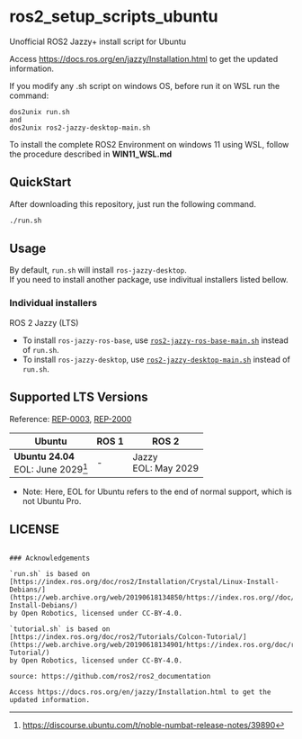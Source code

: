 # ros2_setup_scripts_ubuntu

Unofficial ROS2 Jazzy+ install script for Ubuntu

Access https://docs.ros.org/en/jazzy/Installation.html to get the updated information.

If you modify any .sh script on windows OS, before run it on WSL run the command:
```
dos2unix run.sh
and
dos2unix ros2-jazzy-desktop-main.sh
```


To install the complete ROS2 Environment on windows 11 using WSL, follow the procedure described in **WIN11_WSL.md**


## QuickStart

After downloading this repository, just run the following command.

```sh
./run.sh
```

## Usage

By default, `run.sh` will install `ros-jazzy-desktop`.   
If you need to install another package, use indivitual installers listed bellow.

### Individual installers

ROS 2 Jazzy (LTS)

* To install `ros-jazzy-ros-base`, use [`ros2-jazzy-ros-base-main.sh`](./ros2-jazzy-ros-base-main.sh) instead of `run.sh`.
* To install `ros-jazzy-desktop`, use [`ros2-jazzy-desktop-main.sh`](./ros2-jazzy-desktop-main.sh) instead of `run.sh`.


## Supported LTS Versions

Reference: [REP-0003](https://ros.org/reps/rep-0003.html), [REP-2000](https://ros.org/reps/rep-2000.html)

| Ubuntu | ROS 1 | ROS 2 |
| ------ | ----- | ----- |
| **Ubuntu 24.04**<br>EOL: June 2029[^5] | - | Jazzy<br>EOL: May 2029 |

* Note: Here, EOL for Ubuntu refers to the end of normal support, which is not Ubuntu Pro.

[^2]: https://ubuntu.com//blog/18-04-end-of-standard-support
[^3]: https://wiki.ubuntu.com/FocalFossa/ReleaseNotes
[^4]: https://discourse.ubuntu.com/t/jammy-jellyfish-release-notes/24668
[^5]: https://discourse.ubuntu.com/t/noble-numbat-release-notes/39890

## LICENSE

```

### Acknowledgements

`run.sh` is based on [https://index.ros.org/doc/ros2/Installation/Crystal/Linux-Install-Debians/](https://web.archive.org/web/20190618134850/https://index.ros.org//doc/ros2/Installation/Crystal/Linux-Install-Debians/)
by Open Robotics, licensed under CC-BY-4.0.  

`tutorial.sh` is based on [https://index.ros.org/doc/ros2/Tutorials/Colcon-Tutorial/](https://web.archive.org/web/20190618134901/https://index.ros.org/doc/ros2/Tutorials/Colcon-Tutorial/)
by Open Robotics, licensed under CC-BY-4.0.  

source: https://github.com/ros2/ros2_documentation

Access https://docs.ros.org/en/jazzy/Installation.html to get the updated information.
